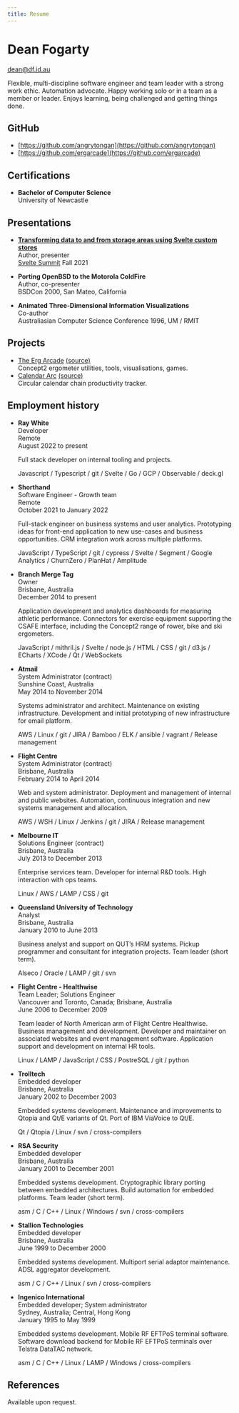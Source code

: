 ```yaml
---
title: Resume
---
```


# Dean Fogarty

<dean@df.id.au>

Flexible, multi-discipline software engineer and team leader with a strong work
ethic. Automation advocate. Happy working solo or in a team as a member or
leader. Enjoys learning, being challenged and getting things done.

## GitHub

- [https://github.com/angrytongan](https://github.com/angrytongan)
- [https://github.com/ergarcade](https://github.com/ergarcade)

## Certifications

- **Bachelor of Computer Science**  
  University of Newcastle

## Presentations

- **[Transforming data to and from storage areas using Svelte custom
  stores](https://youtu.be/1Df-9EKvZr0?t=6195)**  
  Author, presenter  
  [Svelte Summit](https://sveltesummit.com) Fall 2021

- **Porting OpenBSD to the Motorola ColdFire**  
  Author, co-presenter  
  BSDCon 2000, San Mateo, California

- **Animated Three-Dimensional Information Visualizations**  
  Co-author  
  Australiasian Computer Science Conference 1996, UM / RMIT

## Projects

- [The Erg Arcade](https://ergarcade.com) [(source)](https://github.com/ergarcade)  
  Concept2 ergometer utilities, tools, visualisations, games.
- [Calendar Arc](https://angrytongan.github.io/calendararc) [(source)](https://github.com/angrytongan/calendararc)  
  Circular calendar chain productivity tracker.

## Employment history

- **Ray White**  
  Developer  
  Remote  
  August 2022 to present

  Full stack developer on internal tooling and projects.

  Javascript / Typescript / git / Svelte / Go / GCP / Observable / deck.gl

- **Shorthand**  
  Software Engineer - Growth team  
  Remote  
  October 2021 to January 2022

  Full-stack engineer on business systems and user analytics. Prototyping ideas for front-end application to new use-cases and business opportunities. CRM integration work across multiple platforms.

  JavaScript / TypeScript / git / cypress / Svelte / Segment / Google Analytics / ChurnZero / PlanHat / Amplitude

- **Branch Merge Tag**  
  Owner  
  Brisbane, Australia  
  December 2014 to present

  Application development and analytics dashboards for measuring athletic performance. Connectors for exercise equipment supporting the CSAFE interface, including the Concept2 range of rower, bike and ski ergometers.

  JavaScript / mithril.js / Svelte / node.js / HTML / CSS / git / d3.js / ECharts / XCode / Qt / WebSockets

- **Atmail**  
  System Administrator (contract)  
  Sunshine Coast, Australia  
  May 2014 to November 2014

  Systems administrator and architect. Maintenance on existing infrastructure. Development and initial prototyping of new infrastructure for email platform.

  AWS / Linux / git / JIRA / Bamboo / ELK / ansible / vagrant / Release management

- **Flight Centre**  
  System Administrator (contract)  
  Brisbane, Australia  
  February 2014 to April 2014

  Web and system administrator. Deployment and management of internal and public websites. Automation, continuous integration and new systems management and allocation.

  AWS / WSH / Linux / Jenkins / git / JIRA / Release management

- **Melbourne IT**  
  Solutions Engineer (contract)  
  Brisbane, Australia  
  July 2013 to December 2013

  Enterprise services team. Developer for internal R&D tools. High interaction with ops teams.

  Linux / AWS / LAMP / CSS / git

- **Queensland University of Technology**  
  Analyst  
  Brisbane, Australia  
  January 2010 to June 2013

  Business analyst and support on QUT’s HRM systems. Pickup programmer and consultant for integration projects. Team leader (short term).

  Alseco / Oracle / LAMP / git / svn

- **Flight Centre - Healthwise**  
  Team Leader; Solutions Engineer  
  Vancouver and Toronto, Canada; Brisbane, Australia  
  June 2006 to December 2009

  Team leader of North American arm of Flight Centre Healthwise. Business management and development. Developer and maintainer on associated websites and event management software. Application support and development on internal HR tools.

  Linux / LAMP / JavaScript / CSS / PostreSQL / git / python

- **Trolltech**  
  Embedded developer  
  Brisbane, Australia  
  January 2002 to December 2003

  Embedded systems development. Maintenance and improvements to Qtopia and Qt/E variants of Qt. Port of IBM ViaVoice to Qt/E.

  Qt / Qtopia / Linux / svn / cross-compilers

- **RSA Security**  
  Embedded developer  
  Brisbane, Australia  
  January 2001 to December 2001

  Embedded systems development. Cryptographic library porting between embedded architectures. Build automation for embedded platforms. Team leader (short term).

  asm / C / C++ / Linux / Windows / svn / cross-compilers

- **Stallion Technologies**  
  Embedded developer  
  Brisbane, Australia  
  June 1999 to December 2000

  Embedded systems development. Multiport serial adaptor maintenance. ADSL aggregator development.

  asm / C / C++ / Linux / svn / cross-compilers

- **Ingenico International**  
  Embedded developer; System administrator  
  Sydney, Australia; Central, Hong Kong  
  January 1995 to May 1999

  Embedded systems development. Mobile RF EFTPoS terminal software. Software download backend for Mobile RF EFTPoS terminals over Telstra DataTAC network.

  asm / C / C++ / Linux / LAMP / Windows / cross-compilers

## References

Available upon request.
